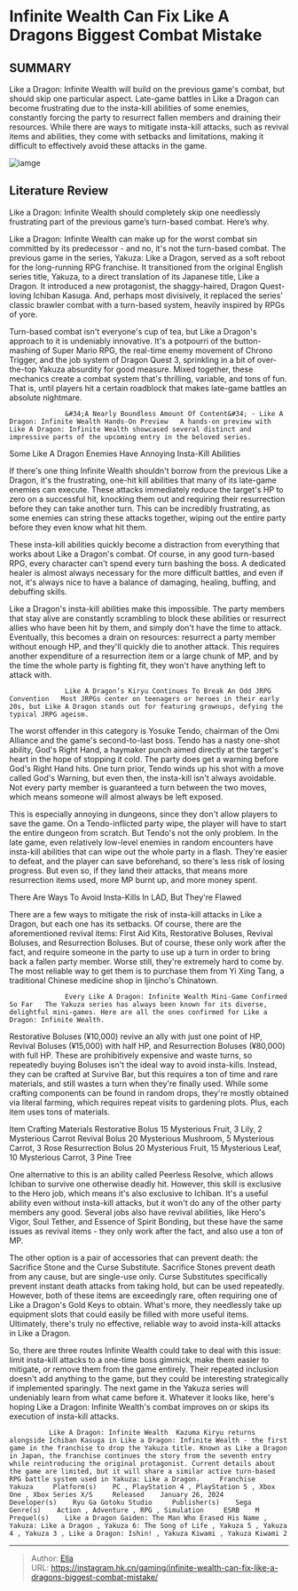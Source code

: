 # Infinite Wealth Can Fix Like A Dragons Biggest Combat Mistake


## SUMMARY 



  Like a Dragon: Infinite Wealth will build on the previous game&#39;s combat, but should skip one particular aspect.   Late-game battles in Like a Dragon can become frustrating due to the insta-kill abilities of some enemies, constantly forcing the party to resurrect fallen members and draining their resources.   While there are ways to mitigate insta-kill attacks, such as revival items and abilities, they come with setbacks and limitations, making it difficult to effectively avoid these attacks in the game.  

![iamge](https://static1.srcdn.com/wordpress/wp-content/uploads/2024/01/infinite-wealth-can-fix-like-a-dragon-s-biggest-combat-mistake.jpg)

## Literature Review

Like a Dragon: Infinite Wealth should completely skip one needlessly frustrating part of the previous game’s turn-based combat. Here’s why.




Like a Dragon: Infinite Wealth can make up for the worst combat sin committed by its predecessor - and no, it&#39;s not the turn-based combat. The previous game in the series, Yakuza: Like a Dragon, served as a soft reboot for the long-running RPG franchise. It transitioned from the original English series title, Yakuza, to a direct translation of its Japanese title, Like a Dragon. It introduced a new protagonist, the shaggy-haired, Dragon Quest-loving Ichiban Kasuga. And, perhaps most divisively, it replaced the series&#39; classic brawler combat with a turn-based system, heavily inspired by RPGs of yore.




Turn-based combat isn&#39;t everyone&#39;s cup of tea, but Like a Dragon&#39;s approach to it is undeniably innovative. It&#39;s a potpourri of the button-mashing of Super Mario RPG, the real-time enemy movement of Chrono Trigger, and the job system of Dragon Quest 3, sprinkling in a bit of over-the-top Yakuza absurdity for good measure. Mixed together, these mechanics create a combat system that&#39;s thrilling, variable, and tons of fun. That is, until players hit a certain roadblock that makes late-game battles an absolute nightmare.

                  &#34;A Nearly Boundless Amount Of Content&#34; - Like A Dragon: Infinite Wealth Hands-On Preview   A hands-on preview with Like A Dragon: Infinite Wealth showcased several distinct and impressive parts of the upcoming entry in the beloved series.   


 Some Like A Dragon Enemies Have Annoying Insta-Kill Abilities 
          




If there&#39;s one thing Infinite Wealth shouldn&#39;t borrow from the previous Like a Dragon, it&#39;s the frustrating, one-hit kill abilities that many of its late-game enemies can execute. These attacks immediately reduce the target&#39;s HP to zero on a successful hit, knocking them out and requiring their resurrection before they can take another turn. This can be incredibly frustrating, as some enemies can string these attacks together, wiping out the entire party before they even know what hit them.

These insta-kill abilities quickly become a distraction from everything that works about Like a Dragon&#39;s combat. Of course, in any good turn-based RPG, every character can&#39;t spend every turn bashing the boss. A dedicated healer is almost always necessary for the more difficult battles, and even if not, it&#39;s always nice to have a balance of damaging, healing, buffing, and debuffing skills.

Like a Dragon&#39;s insta-kill abilities make this impossible. The party members that stay alive are constantly scrambling to block these abilities or resurrect allies who have been hit by them, and simply don&#39;t have the time to attack. Eventually, this becomes a drain on resources: resurrect a party member without enough HP, and they&#39;ll quickly die to another attack. This requires another expenditure of a resurrection item or a large chunk of MP, and by the time the whole party is fighting fit, they won&#39;t have anything left to attack with.




                  Like A Dragon’s Kiryu Continues To Break An Odd JRPG Convention   Most JRPGs center on teenagers or heroes in their early 20s, but Like A Dragon stands out for featuring grownups, defying the typical JRPG ageism.   

The worst offender in this category is Yosuke Tendo, chairman of the Omi Alliance and the game&#39;s second-to-last boss. Tendo has a nasty one-shot ability, God&#39;s Right Hand, a haymaker punch aimed directly at the target&#39;s heart in the hope of stopping it cold. The party does get a warning before God&#39;s Right Hand hits. One turn prior, Tendo winds up his shot with a move called God&#39;s Warning, but even then, the insta-kill isn&#39;t always avoidable. Not every party member is guaranteed a turn between the two moves, which means someone will almost always be left exposed.

This is especially annoying in dungeons, since they don&#39;t allow players to save the game. On a Tendo-inflicted party wipe, the player will have to start the entire dungeon from scratch. But Tendo&#39;s not the only problem. In the late game, even relatively low-level enemies in random encounters have insta-kill abilities that can wipe out the whole party in a flash. They&#39;re easier to defeat, and the player can save beforehand, so there&#39;s less risk of losing progress. But even so, if they land their attacks, that means more resurrection items used, more MP burnt up, and more money spent.






 There Are Ways To Avoid Insta-Kills In LAD, But They&#39;re Flawed 
         

There are a few ways to mitigate the risk of insta-kill attacks in Like a Dragon, but each one has its setbacks. Of course, there are the aforementioned revival items: First Aid Kits, Restorative Boluses, Revival Boluses, and Resurrection Boluses. But of course, these only work after the fact, and require someone in the party to use up a turn in order to bring back a fallen party member. Worse still, they&#39;re extremely hard to come by. The most reliable way to get them is to purchase them from Yi Xing Tang, a traditional Chinese medicine shop in Ijincho&#39;s Chinatown.

                  Every Like A Dragon: Infinite Wealth Mini-Game Confirmed So Far   The Yakuza series has always been known for its diverse, delightful mini-games. Here are all the ones confirmed for Like a Dragon: Infinite Wealth.   




Restorative Boluses (¥10,000) revive an ally with just one point of HP, Revival Boluses (¥15,000) with half HP, and Resurrection Boluses (¥80,000) with full HP. These are prohibitively expensive and waste turns, so repeatedly buying Boluses isn&#39;t the ideal way to avoid insta-kills. Instead, they can be crafted at Survive Bar, but this requires a ton of time and rare materials, and still wastes a turn when they&#39;re finally used. While some crafting components can be found in random drops, they&#39;re mostly obtained via literal farming, which requires repeat visits to gardening plots. Plus, each item uses tons of materials.

 Item  Crafting Materials   Restorative Bolus  15 Mysterious Fruit, 3 Lily, 2 Mysterious Carrot   Revival Bolus  20 Mysterious Mushroom, 5 Mysterious Carrot, 3 Rose   Resurrection Bolus  20 Mysterious Fruit, 15 Mysterious Leaf, 10 Mysterious Carrot, 3 Pine Tree   



One alternative to this is an ability called Peerless Resolve, which allows Ichiban to survive one otherwise deadly hit. However, this skill is exclusive to the Hero job, which means it&#39;s also exclusive to Ichiban. It&#39;s a useful ability even without insta-kill attacks, but it won&#39;t do any of the other party members any good. Several jobs also have revival abilities, like Hero&#39;s Vigor, Soul Tether, and Essence of Spirit Bonding, but these have the same issues as revival items - they only work after the fact, and also use a ton of MP.




The other option is a pair of accessories that can prevent death: the Sacrifice Stone and the Curse Substitute. Sacrifice Stones prevent death from any cause, but are single-use only. Curse Substitutes specifically prevent instant death attacks from taking hold, but can be used repeatedly. However, both of these items are exceedingly rare, often requiring one of Like a Dragon&#39;s Gold Keys to obtain. What&#39;s more, they needlessly take up equipment slots that could easily be filled with more useful items. Ultimately, there&#39;s truly no effective, reliable way to avoid insta-kill attacks in Like a Dragon.

So, there are three routes Infinite Wealth could take to deal with this issue: limit insta-kill attacks to a one-time boss gimmick, make them easier to mitigate, or remove them from the game entirely. Their repeated inclusion doesn&#39;t add anything to the game, but they could be interesting strategically if implemented sparingly. The next game in the Yakuza series will undeniably learn from what came before it. Whatever it looks like, here&#39;s hoping Like a Dragon: Infinite Wealth&#39;s combat improves on or skips its execution of insta-kill attacks.




              Like A Dragon: Infinite Wealth  Kazuma Kiryu returns alongside Ichiban Kasuga in Like a Dragon: Infinite Wealth - the first game in the franchise to drop the Yakuza title. Known as Like a Dragon in Japan, the franchise continues the story from the seventh entry while reintroducing the original protagonist. Current details about the game are limited, but it will share a similar active turn-based RPG battle system used in Yakuza: Like a Dragon.     Franchise    Yakuza     Platform(s)    PC , PlayStation 4 , PlayStation 5 , Xbox One , Xbox Series X/S     Released    January 26, 2024     Developer(s)    Ryu Ga Gotoku Studio     Publisher(s)    Sega     Genre(s)    Action , Adventure , RPG , Simulation     ESRB    M     Prequel(s)    Like a Dragon Gaiden: The Man Who Erased His Name , Yakuza: Like a Dragon , Yakuza 6: The Song of Life , Yakuza 5 , Yakuza 4 , Yakuza 3 , Like a Dragon: Ishin! , Yakuza Kiwami , Yakuza Kiwami 2      


---

> Author: [Ella](https://instagram.hk.cn/)  
> URL: https://instagram.hk.cn/gaming/infinite-wealth-can-fix-like-a-dragons-biggest-combat-mistake/  

